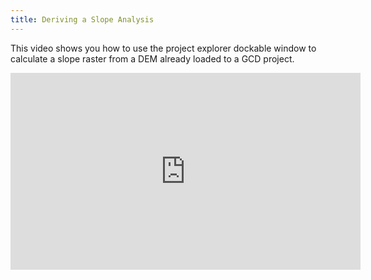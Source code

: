 ```yaml
---
title: Deriving a Slope Analysis
---
```


This video shows you how to use the project explorer dockable window to calculate a slope raster from a DEM already loaded to a GCD project.

<iframe width="560" height="315" src="https://www.youtube.com/embed/b9DQ-UbgePw" frameborder="0" allow="autoplay; encrypted-media" allowfullscreen></iframe>

